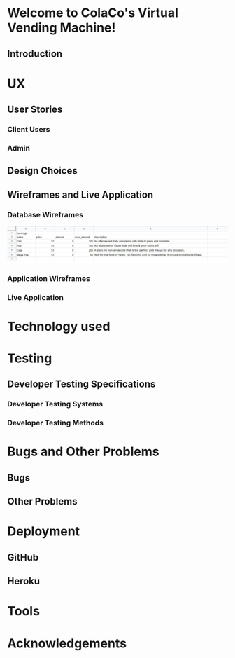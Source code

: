 # Welcome to ColaCo's Virtual Vending Machine!
## Introduction

# UX
## User Stories
### Client Users
### Admin
## Design Choices
## Wireframes and Live Application
### Database Wireframes
![Database wireframe](readme/db/dbTable.jpg)
### Application Wireframes
### Live Application

# Technology used

# Testing
## Developer Testing Specifications
### Developer Testing Systems
### Developer Testing Methods

# Bugs and Other Problems
## Bugs
## Other Problems

# Deployment
## GitHub
## Heroku

# Tools

# Acknowledgements
